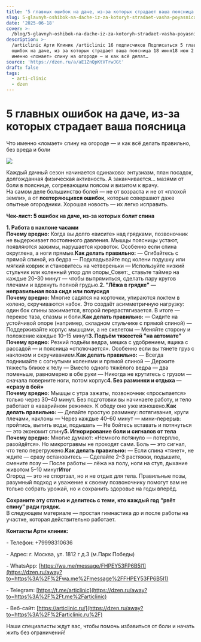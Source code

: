 ```yaml
---
title: '5 главных ошибок на даче, из-за которых страдает ваша поясница'
slug: 5-glavnyh-oshibok-na-dache-iz-za-kotoryh-stradaet-vasha-poyasnica
date: '2025-06-18'
cover: >-
  /blog/5-glavnyh-oshibok-na-dache-iz-za-kotoryh-stradaet-vasha-poyasnica/cover.jpg
description: >-
  /articlinic Арти Клиник /articlinic 16 подписчиков Подписаться 5 главных
  ошибок на даче, из за которых страдает ваша поясница 18 июня18 июн 2 мин Что
  именно «ломает» спину на огороде — и как всё делат…
source: 'https://dzen.ru/a/aE1ZnQpKtVTrwJGt'
draft: false
tags:
  - arti-clinic
  - dzen
---
```


# 5 главных ошибок на даче, из-за которых страдает ваша поясница

Что именно «ломает» спину на огороде — и как всё делать правильно, без вреда и боли

![](/blog/5-glavnyh-oshibok-na-dache-iz-za-kotoryh-stradaet-vasha-poyasnica/img-0.jpg)

Каждый дачный сезон начинается одинаково: энтузиазм, план посадок, долгожданная физическая активность. А заканчивается… мазями от боли в пояснице, согревающим поясом и визитом к врачу.  
На самом деле большинство болей — не от возраста и не от «плохой земли», а от **повторяющихся ошибок**, которые совершают даже опытные огородники. Хорошая новость — их легко исправить.  
  
**Чек-лист: 5 ошибок на даче, из-за которых болит спина**  
  
**1\. Работа в наклоне часами**  
**Почему вредно:** Когда вы долго «висите» над грядками, позвоночник не выдерживает постоянного давления. Мышцы поясницы устают, появляются зажимы, нарушается кровоток. Особенно если спина округлена, а ноги прямые.**Как делать правильно:** — Сгибайтесь с прямой спиной, из бедра — Подкладывайте под колени подушку или мягкий коврик и становитесь на четвереньки — Используйте низкий стульчик или коленный упор для опоры_Совет:_ ставьте таймер на каждые 20–30 минут — чтобы выпрямиться, сделать пару кругов плечами и вдохнуть полной грудью.**2\. "Лёжа в грядке" — неправильная поза сидя или полусидя**  
**Почему вредно:** Многие садятся на корточки, упираются локтем в колено, скручиваются набок. Это создаёт асимметричную нагрузку: один бок спины зажимается, второй перерастягивается. В итоге — перекос таза, спазмы и боли.**Как делать правильно:** — Сидите на устойчивой опоре (например, складном стульчике с прямой спиной) — Поддерживайте корпус мышцами, а не скелетом — Меняйте сторону и положение каждые 10–15 минут**3\. Подъём тяжестей "на автомате"**  
**Почему вредно:** Резкий подъём ведра, мешка с удобрением, ящика с рассадой — и поясница «отключается». Особенно если вы тянете груз с наклоном и скручиванием.**Как делать правильно:** — Всегда поднимайте с согнутыми коленями и прямой спиной — Держите тяжесть ближе к телу — Вместо одного тяжёлого ведра — два поменьше, равномерно в обе руки — Никогда не крутитесь с грузом — сначала поверните ноги, потом корпус**4\. Без разминки и отдыха — «сразу в бой»**  
**Почему вредно:** Мышцы с утра зажаты, позвоночник «просыпается» только через 30–40 минут. Без подготовки вы начинаете работу, и тело работает в «аварийном режиме». К обеду оно уже изношено.**Как делать правильно:** — Делайте простую разминку: потягивания, круги плечами, наклоны — Через каждые 40–60 минут — мини-перерыв: пройтись, выпить воды, подышать — Не бойтесь вставать и потянуться — это экономит спину**5\. Игнорирование боли и сигналов от тела**  
**Почему вредно:** Многие думают: «Немного потянуло — потерплю, разойдётся». Но микротравмы не проходят сами. Боль — это сигнал, что тело перегружено.**Как делать правильно:** — Если спина «тянет», не ждите — сразу остановитесь — Сделайте 2–3 растяжки, подышите, смените позу — После работы — лёжа на полу, ноги на стул, дыхание животом 5–10 минут**Итог**  
Огород — это не спортзал, но и не отдых для тела. Правильные позы, разумный подход и уважение к своему позвоночнику помогут вам не только собрать урожай, но и сохранить здоровье на годы вперёд.

  
**Сохраните эту статью и делитесь с теми, кто каждый год “рвёт спину” ради грядок.**  
В следующем материале — простая гимнастика до и после работы на участке, которая действительно работает.

**Контакты Арти клиник:**

\- Телефон: +79998310636

\- Адрес: г. Москва, ул. 1812 г д.3 (м.Парк Победы)

\- WhatsApp: [https://wa.me/message/FHPEY53FP6B5I1](https://dzen.ru/away?to=https%3A%2F%2Fwa.me%2Fmessage%2FFHPEY53FP6B5I1)

\- Telegram: [https://t.me/articlinic](https://dzen.ru/away?to=https%3A%2F%2Ft.me%2Farticlinic)

\- Веб-сайт: [https://articlinic.ru/](https://dzen.ru/away?to=https%3A%2F%2Farticlinic.ru%2F)

Наши специалисты ждут вас, чтобы помочь избавиться от боли и начать жить без ограничений!